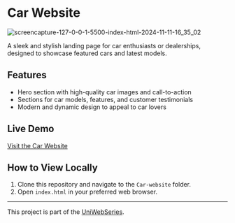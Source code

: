 # Car Website

![screencapture-127-0-0-1-5500-index-html-2024-11-11-16_35_02](https://github.com/user-attachments/assets/ccb4663d-79ea-4ec3-953f-c4f1c1f03456)

A sleek and stylish landing page for car enthusiasts or dealerships, designed to showcase featured cars and latest models.

## Features
- Hero section with high-quality car images and call-to-action
- Sections for car models, features, and customer testimonials
- Modern and dynamic design to appeal to car lovers

## Live Demo
[Visit the Car Website](https://calm-raindrop-e7a5bc.netlify.app/)

## How to View Locally
1. Clone this repository and navigate to the `Car-website` folder.
2. Open `index.html` in your preferred web browser.

---

This project is part of the [UniWebSeries](https://github.com/Tyron-Barnard/UniWebSeries).
